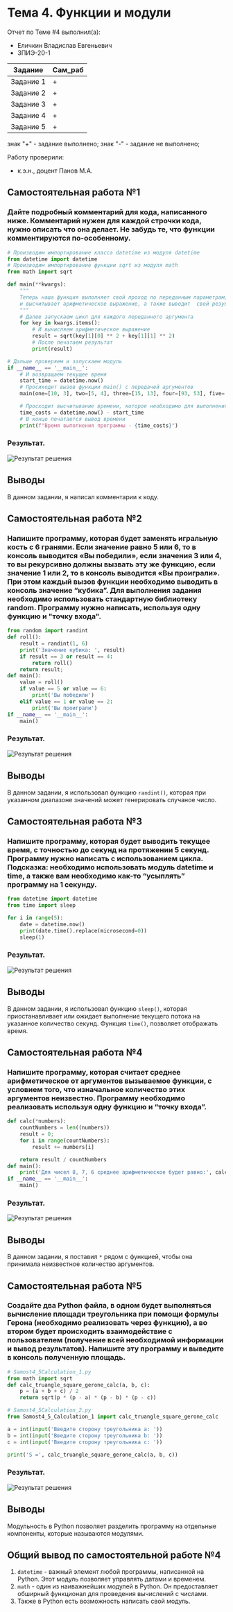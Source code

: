 # Тема 4. Функции и модули
Отчет по Теме #4 выполнил(а):
- Еличкин Владислав Евгеньевич
- ЗПИЭ-20-1

| Задание    | Сам_раб |
|------------|---------|
| Задание 1  |    +    |
| Задание 2  |    +    |
| Задание 3  |    +    |
| Задание 4  |    +    |
| Задание 5  |    +    |

знак "+" - задание выполнено; знак "-" - задание не выполнено;

Работу проверили:
- к.э.н., доцент Панов М.А.

## Самостоятельная работа №1
### Дайте подробный комментарий для кода, написанного ниже. Комментарий нужен для каждой строчки кода, нужно описать что она делает. Не забудь те, что функции комментируются по-особенному.

```python
# Производим импортирование класса datetime из модуля datetime
from datetime import datetime
# Производим импортирование функции sqrt из модуля math
from math import sqrt

def main(**kwargs):
    """
    Теперь наша функция выполняет свой проход по переданным параметрам,
    и высчитывает арифметическое выражение, а также выводит  свой результат
    """
    # Далее запускаем цикл для каждого переданного аргумента
    for key in kwargs.items():
        # И вычисляем арифметическое выражение
        result = sqrt(key[1][0] ** 2 + key[1][1] ** 2)
        # После печатаем результат
        print(result)

# Дальше проверяем и запускаем модуль
if __name__ == '__main__':
    # И возвращаем текущее время
    start_time = datetime.now()
    # Просиходит вызов функции main() с передачей аргументов
    main(one=[10, 3], two=[5, 4], three=[15, 13], four=[93, 53], five=[133, 15])

    # Просходит высчитывание времени, которое необходимо для выполнения программы
    time_costs = datetime.now() - start_time
    # В конце печатается вывод времени
    print(f"Время выполнения программы - {time_costs}")
```

### Результат.

![Результат решения](./pic/Samost4_1.PNG)

## Выводы

В данном задании, я написал комментарии к коду.

## Самостоятельная работа №2
### Напишите программу, которая будет заменять игральную кость с 6 гранями. Если значение равно 5 или 6, то в консоль выводится «Вы победили», если значения 3 или 4, то вы рекурсивно должны вызвать эту же функцию, если значение 1 или 2, то в консоль выводится «Вы проиграли». При этом каждый вызов функции необходимо выводить в консоль значение “кубика”. Для выполнения задания необходимо использовать стандартную библиотеку random. Программу нужно написать, используя одну функцию и "точку входа".

```python
from random import randint
def roll():
    result = randint(1, 6)
    print('Значение кубика: ', result)
    if result == 3 or result == 4:
        return roll()
    return result;
def main():
    value = roll()
    if value == 5 or value == 6:
        print('Вы победили')
    elif value == 1 or value == 2:
        print('Вы проиграли')
if __name__ == '__main__':
    main()
```

### Результат.

![Результат решения](./pic/Samost4_2.PNG)

## Выводы

В данном задании, я использовал функцию `randint()`, которая при указанном диапазоне значений может генерировать случаное число.

## Самостоятельная работа №3
### Напишите программу, которая будет выводить текущее время, с точностью до секунд на протяжении 5 секунд. Программу нужно написать с использованием цикла. Подсказка: необходимо использовать модуль datetime и time, а также вам необходимо как-то “усыплять” программу на 1 секунду.

```python
from datetime import datetime
from time import sleep

for i in range(5):
    date = datetime.now()
    print(date.time().replace(microsecond=0))
    sleep(1)
```

### Результат.

![Результат решения](./pic/Samost4_3.PNG)

## Выводы

В данном задании, я использовал функцию `sleep()`, которая приостанавливает или ожидает выполнение текущего потока на указанное количество секунд. 
Функция `time()`, позволяет отображать время.

## Самостоятельная работа №4
### Напишите программу, которая считает среднее арифметическое от аргументов вызываемое функции, с условием того, что изначальное количество этих аргументов неизвестно. Программу необходимо реализовать используя одну функцию и “точку входа”.

```python
def calc(*numbers):
    countNumbers = len((numbers))
    result = 0;
    for i in range(countNumbers):
        result += numbers[i]

    return result / countNumbers
def main():
    print('Для чисел 8, 7, 6 среднее арифметическое будет равно:', calc(8, 7, 6))
if __name__ == '__main__':
    main()
```

### Результат.

![Результат решения](./pic/Samost4_4.PNG)

## Выводы

В данном задании, я поставил `*` рядом с функцией, чтобы она принимала неизвестное количество аргументов.

## Самостоятельная работа №5
### Создайте два Python файла, в одном будет выполняться вычисление площади треугольника при помощи формулы Герона (необходимо реализовать через функцию), а во втором будет происходить взаимодействие с пользователем (получение всей необходимой информации и вывод результатов). Напишите эту программу и выведите в консоль полученную площадь.

```python
# Samost4_5Calculation_1.py
from math import sqrt
def calc_truangle_square_gerone_calc(a, b, c):
    p = (a + b + c) / 2
    return sqrt(p * (p - a) * (p - b) * (p - c))

# Samost4_5Calculation_2.py
from Samost4_5_Сalculation_1 import calc_truangle_square_gerone_calc

a = int(input('Введите сторону треугольника а: '))
b = int(input('Введите сторону треугольника b: '))
c = int(input('Введите сторону треугольника c: '))

print('S =', calc_truangle_square_gerone_calc(a, b, c))
```

### Результат.

![Результат решения](./pic/Samost4_5.PNG)

## Выводы

Модульность в Python позволяет разделить программу на отдельные компоненты, которые называются модулями.

## Общий вывод по самостоятельной работе №4

1. `datetime` - важный элемент любой программы, написанной на Python. Этот модуль позволяет управлять датами и временем.
2. `math` - один из наиважнейших модулей в Python. Он предоставляет обширный функционал для проведения вычислений с числами.
3. Также в Python есть возможность написать свой модуль.
